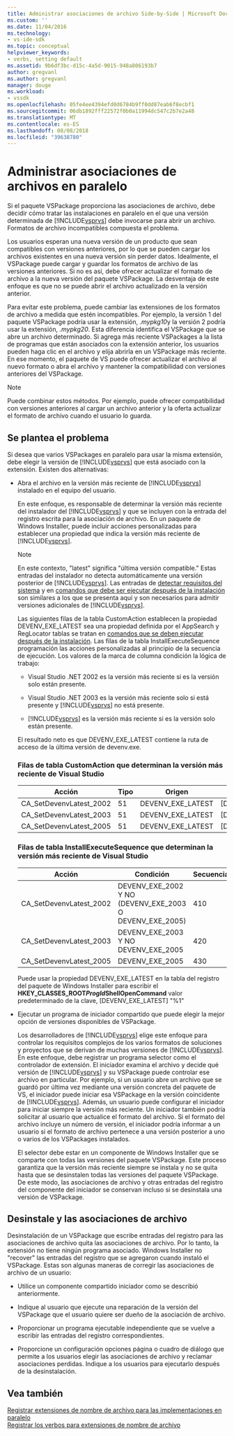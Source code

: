```yaml
---
title: Administrar asociaciones de archivo Side-by-Side | Microsoft Docs
ms.custom: ''
ms.date: 11/04/2016
ms.technology:
- vs-ide-sdk
ms.topic: conceptual
helpviewer_keywords:
- verbs, setting default
ms.assetid: 9b6df3bc-d15c-4a5d-9015-948a806193b7
author: gregvanl
ms.author: gregvanl
manager: douge
ms.workload:
- vssdk
ms.openlocfilehash: 05fe4ee4394efd0d6784b9ff0dd87eab6f8ecbf1
ms.sourcegitcommit: 06db1892fff22572f0b0a11994dc547c2b7e2a48
ms.translationtype: MT
ms.contentlocale: es-ES
ms.lasthandoff: 08/08/2018
ms.locfileid: "39638780"
---
```

# <a name="manage-side-by-side-file-associations"></a>Administrar asociaciones de archivos en paralelo
Si el paquete VSPackage proporciona las asociaciones de archivo, debe decidir cómo tratar las instalaciones en paralelo en el que una versión determinada de [!INCLUDE[vsprvs](../code-quality/includes/vsprvs_md.md)] debe invocarse para abrir un archivo. Formatos de archivo incompatibles compuesta el problema.  
  
 Los usuarios esperan una nueva versión de un producto que sean compatibles con versiones anteriores, por lo que se pueden cargar los archivos existentes en una nueva versión sin perder datos. Idealmente, el VSPackage puede cargar y guardar los formatos de archivo de las versiones anteriores. Si no es así, debe ofrecer actualizar el formato de archivo a la nueva versión del paquete VSPackage. La desventaja de este enfoque es que no se puede abrir el archivo actualizado en la versión anterior.  
  
 Para evitar este problema, puede cambiar las extensiones de los formatos de archivo a medida que estén incompatibles. Por ejemplo, la versión 1 del paquete VSPackage podría usar la extensión, *.mypkg10*y la versión 2 podría usar la extensión, *.mypkg20*. Esta diferencia identifica el VSPackage que se abre un archivo determinado. Si agrega más reciente VSPackages a la lista de programas que están asociados con la extensión anterior, los usuarios pueden haga clic en el archivo y elija abrirla en un VSPackage más reciente. En ese momento, el paquete de VS puede ofrecer actualizar el archivo al nuevo formato o abra el archivo y mantener la compatibilidad con versiones anteriores del VSPackage.  
  
> [!NOTE]
>  Puede combinar estos métodos. Por ejemplo, puede ofrecer compatibilidad con versiones anteriores al cargar un archivo anterior y la oferta actualizar el formato de archivo cuando el usuario lo guarda.  
  
## <a name="face-the-problem"></a>Se plantea el problema  
 Si desea que varios VSPackages en paralelo para usar la misma extensión, debe elegir la versión de [!INCLUDE[vsprvs](../code-quality/includes/vsprvs_md.md)] que está asociado con la extensión. Existen dos alternativas:  
  
-   Abra el archivo en la versión más reciente de [!INCLUDE[vsprvs](../code-quality/includes/vsprvs_md.md)] instalado en el equipo del usuario.  
  
     En este enfoque, es responsable de determinar la versión más reciente del instalador del [!INCLUDE[vsprvs](../code-quality/includes/vsprvs_md.md)] y que se incluyen con la entrada del registro escrita para la asociación de archivo. En un paquete de Windows Installer, puede incluir acciones personalizadas para establecer una propiedad que indica la versión más reciente de [!INCLUDE[vsprvs](../code-quality/includes/vsprvs_md.md)].  
  
    > [!NOTE]
    >  En este contexto, "latest" significa "última versión compatible." Estas entradas del instalador no detecta automáticamente una versión posterior de [!INCLUDE[vsprvs](../code-quality/includes/vsprvs_md.md)]. Las entradas de [detectar requisitos del sistema](../extensibility/internals/detecting-system-requirements.md) y en [comandos que debe ser ejecutar después de la instalación](../extensibility/internals/commands-that-must-be-run-after-installation.md) son similares a los que se presenta aquí y son necesarios para admitir versiones adicionales de [!INCLUDE[vsprvs](../code-quality/includes/vsprvs_md.md)].  
  
     Las siguientes filas de la tabla CustomAction establecen la propiedad DEVENV_EXE_LATEST sea una propiedad definida por el AppSearch y RegLocator tablas se tratan en [comandos que se deben ejecutar después de la instalación](../extensibility/internals/commands-that-must-be-run-after-installation.md). Las filas de la tabla InstallExecuteSequence programación las acciones personalizadas al principio de la secuencia de ejecución. Los valores de la marca de columna condición la lógica de trabajo:  
  
    -   Visual Studio .NET 2002 es la versión más reciente si es la versión solo están presente.  
  
    -   Visual Studio .NET 2003 es la versión más reciente solo si está presente y [!INCLUDE[vsprvs](../code-quality/includes/vsprvs_md.md)] no está presente.  
  
    -   [!INCLUDE[vsprvs](../code-quality/includes/vsprvs_md.md)] es la versión más reciente si es la versión solo están presente.  
  
     El resultado neto es que DEVENV_EXE_LATEST contiene la ruta de acceso de la última versión de devenv.exe.  
  
    ### <a name="customaction-table-rows-that-determine-the-latest-version-of-visual-studio"></a>Filas de tabla CustomAction que determinan la versión más reciente de Visual Studio  
  
    |Acción|Tipo|Origen|Destino|  
    |------------|----------|------------|------------|  
    |CA_SetDevenvLatest_2002|51|DEVENV_EXE_LATEST|[DEVENV_EXE_2002]|  
    |CA_SetDevenvLatest_2003|51|DEVENV_EXE_LATEST|[DEVENV_EXE_2003]|  
    |CA_SetDevenvLatest_2005|51|DEVENV_EXE_LATEST|[DEVENV_EXE_2005]|  
  
    ### <a name="installexecutesequence-table-rows-that-determine-the-latest-version-of-visual-studio"></a>Filas de tabla InstallExecuteSequence que determinan la versión más reciente de Visual Studio  
  
    |Acción|Condición|Secuencia|  
    |------------|---------------|--------------|  
    |CA_SetDevenvLatest_2002|DEVENV_EXE_2002 Y NO (DEVENV_EXE_2003 O DEVENV_EXE_2005)|410|  
    |CA_SetDevenvLatest_2003|DEVENV_EXE_2003 Y NO DEVENV_EXE_2005|420|  
    |CA_SetDevenvLatest_2005|DEVENV_EXE_2005|430|  
  
     Puede usar la propiedad DEVENV_EXE_LATEST en la tabla del registro del paquete de Windows Installer para escribir el **HKEY_CLASSES_ROOT*ProgId*ShellOpenCommand** valor predeterminado de la clave, [DEVENV_EXE_LATEST] "%1"  
  
-   Ejecutar un programa de iniciador compartido que puede elegir la mejor opción de versiones disponibles de VSPackage.  
  
     Los desarrolladores de [!INCLUDE[vsprvs](../code-quality/includes/vsprvs_md.md)] elige este enfoque para controlar los requisitos complejos de los varios formatos de soluciones y proyectos que se derivan de muchas versiones de [!INCLUDE[vsprvs](../code-quality/includes/vsprvs_md.md)]. En este enfoque, debe registrar un programa selector como el controlador de extensión. El iniciador examina el archivo y decide qué versión de [!INCLUDE[vsprvs](../code-quality/includes/vsprvs_md.md)] y su VSPackage puede controlar ese archivo en particular. Por ejemplo, si un usuario abre un archivo que se guardó por última vez mediante una versión concreta del paquete de VS, el iniciador puede iniciar esa VSPackage en la versión coincidente de [!INCLUDE[vsprvs](../code-quality/includes/vsprvs_md.md)]. Además, un usuario puede configurar el iniciador para iniciar siempre la versión más reciente. Un iniciador también podría solicitar al usuario que actualice el formato del archivo. Si el formato del archivo incluye un número de versión, el iniciador podría informar a un usuario si el formato de archivo pertenece a una versión posterior a uno o varios de los VSPackages instalados.  
  
     El selector debe estar en un componente de Windows Installer que se comparte con todas las versiones del paquete VSPackage. Este proceso garantiza que la versión más reciente siempre se instala y no se quita hasta que se desinstalen todas las versiones del paquete VSPackage. De este modo, las asociaciones de archivo y otras entradas del registro del componente del iniciador se conservan incluso si se desinstala una versión de VSPackage.  
  
## <a name="uninstall-and-file-associations"></a>Desinstale y las asociaciones de archivo  
 Desinstalación de un VSPackage que escribe entradas del registro para las asociaciones de archivo quita las asociaciones de archivo. Por lo tanto, la extensión no tiene ningún programa asociado. Windows Installer no "recover" las entradas del registro que se agregaron cuando instaló el VSPackage. Estas son algunas maneras de corregir las asociaciones de archivo de un usuario:  
  
-   Utilice un componente compartido iniciador como se describió anteriormente.  
  
-   Indique al usuario que ejecute una reparación de la versión del VSPackage que el usuario quiere ser dueño de la asociación de archivo.  
  
-   Proporcionar un programa ejecutable independiente que se vuelve a escribir las entradas del registro correspondientes.  
  
-   Proporcione un configuración opciones página o cuadro de diálogo que permite a los usuarios elegir las asociaciones de archivo y reclamar asociaciones perdidas. Indique a los usuarios para ejecutarlo después de la desinstalación.  
  
## <a name="see-also"></a>Vea también  
 [Registrar extensiones de nombre de archivo para las implementaciones en paralelo](../extensibility/registering-file-name-extensions-for-side-by-side-deployments.md)   
 [Registrar los verbos para extensiones de nombre de archivo](../extensibility/registering-verbs-for-file-name-extensions.md)